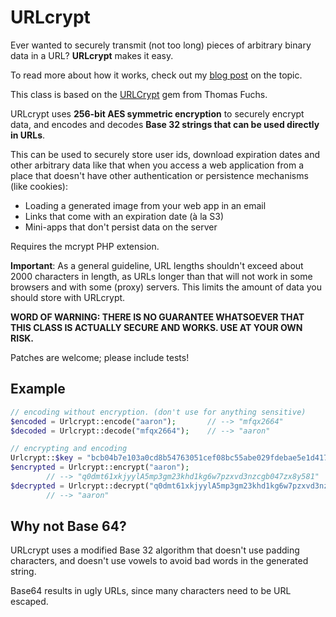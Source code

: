 # URLcrypt

Ever wanted to securely transmit (not too long) pieces of arbitrary binary data
in a URL? **URLcrypt** makes it easy.

To read more about how it works, check out my [blog post](http://aaronfrancis.com/blog/2013/9/9/encrypting-and-encoding-information-in-urls-with-php) on the topic.

This class is based on the [URLCrypt](https://github.com/madrobby/URLcrypt) gem from Thomas Fuchs.

URLcrypt uses **256-bit AES symmetric encryption**
to securely encrypt data, and encodes and decodes 
**Base 32 strings that can be used directly in URLs**.

This can be used to securely store user ids, download expiration dates and 
other arbitrary data like that when you access a web application from a place 
that doesn't have other authentication or persistence mechanisms (like cookies):
 
  * Loading a generated image from your web app in an email
  * Links that come with an expiration date (à la S3)
  * Mini-apps that don't persist data on the server

Requires the mcrypt PHP extension.

**Important**: As a general guideline, URL lengths shouldn't exceed about 2000 
characters in length, as URLs longer than that will not work in some browsers
and with some (proxy) servers. This limits the amount of data you should store
with URLcrypt.

**WORD OF WARNING: THERE IS NO GUARANTEE WHATSOEVER THAT THIS CLASS IS ACTUALLY SECURE AND WORKS. USE AT YOUR OWN RISK.**

Patches are welcome; please include tests!

## Example

```php
// encoding without encryption. (don't use for anything sensitive)
$encoded = Urlcrypt::encode("aaron");		// --> "mfqx2664"
$decoded = Urlcrypt::decode("mfqx2664");	// --> "aaron"

// encrypting and encoding
Urlcrypt::$key = "bcb04b7e103a0cd8b54763051cef08bc55abe029fdebae5e1d417e2ffb2a00a3";
$encrypted = Urlcrypt::encrypt("aaron");
		// --> "q0dmt61xkjyylA5mp3gm23khd1kg6w7pzxvd3nzcgb047zx8y581"
$decrypted = Urlcrypt::decrypt("q0dmt61xkjyylA5mp3gm23khd1kg6w7pzxvd3nzcgb047zx8y581")
		// --> "aaron"
```

## Why not Base 64?

URLcrypt uses a modified Base 32 algorithm that doesn't use padding characters,
and doesn't use vowels to avoid bad words in the generated string.

Base64 results in ugly URLs, since many characters need to be URL escaped.
